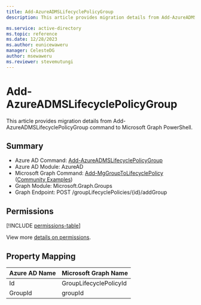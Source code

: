 ```yaml
---
title: Add-AzureADMSLifecyclePolicyGroup
description: This article provides migration details from Add-AzureADMSLifecyclePolicyGroup command to Microsoft Graph PowerShell.

ms.service: active-directory
ms.topic: reference
ms.date: 12/28/2023
ms.author: eunicewaweru
manager: CelesteDG
author: msewaweru
ms.reviewer: stevemutungi
---
```


# Add-AzureADMSLifecyclePolicyGroup

This article provides migration details from Add-AzureADMSLifecyclePolicyGroup command to Microsoft Graph PowerShell.

## Summary

+ Azure AD Command: [Add-AzureADMSLifecyclePolicyGroup](/powershell/module/azuread/add-azureadmslifecyclepolicygroup)
+ Azure AD Module: AzureAD
+ Microsoft Graph Command: [Add-MgGroupToLifecyclePolicy](/powershell/module/microsoft.graph.groups/add-mggrouptolifecyclepolicy) ([Community Examples](https://github.com/orgs/msgraph/discussions?discussions_q=Add-MgGroupToLifecyclePolicy))
+ Graph Module: Microsoft.Graph.Groups
+ Graph Endpoint: POST /groupLifecyclePolicies/{id}/addGroup

## Permissions

[!INCLUDE [permissions-table](~/graphref/api-reference/v1.0/includes/permissions/grouplifecyclepolicy-addgroup-permissions.md)]

View more [details on permissions](/graph/api/grouplifecyclepolicy-addgroup#permissions).

## Property Mapping

|Azure AD Name|Microsoft Graph Name|
|---|---|
|Id|GroupLifecyclePolicyId|
|GroupId|groupId|